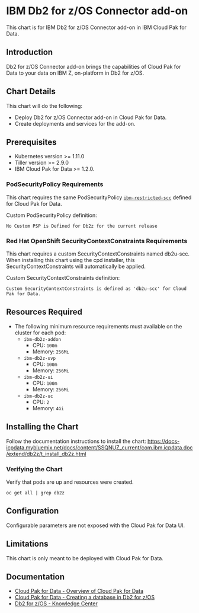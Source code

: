 # IBM Db2 for z/OS Connector add-on
This chart is for IBM Db2 for z/OS Connector add-on in IBM Cloud Pak for Data.

## Introduction
Db2 for z/OS Connector add-on brings the capabilities of Cloud Pak for Data to your data on IBM Z, on-platform in Db2 for z/OS.

## Chart Details
This chart will do the following:
* Deploy Db2 for z/OS Connector add-on in Cloud Pak for Data.
* Create deployments and services for the add-on.

## Prerequisites
* Kubernetes version >= 1.11.0
* Tiller version >= 2.9.0
* IBM Cloud Pak for Data >= 1.2.0.

### PodSecurityPolicy Requirements
This chart requires the same PodSecurityPolicy [`ibm-restricted-scc`](https://ibm.biz/cpkspec-scc) defined for Cloud Pak for Data.

Custom PodSecurityPolicy definition:	

```	
No Custom PSP is Defined for Db2z for the current release
```
### Red Hat OpenShift SecurityContextConstraints Requirements
This chart requires a custom SecurityContextConstraints named db2u-scc. When installing this chart using the cpd installer, this SecurityContextConstraints will automatically be applied.	

Custom SecurityContextConstraints definition:

```	
Custom SecurityContextConstraints is defined as 'db2u-scc' for Cloud Pak for Data.
```

## Resources Required
* The following minimum resource requirements must available on the cluster for each pod:
    * `ibm-db2z-addon`
        * CPU: `100m`
        * Memory: `256Mi`
    * `ibm-db2z-svp`
        * CPU: `100m`
        * Memory: `256Mi`
    * `ibm-db2z-ui`
        * CPU: `100m`
        * Memory: `256Mi`
    * `ibm-db2z-uc`
        * CPU: `2`
        * Memory: `4Gi`

## Installing the Chart
Follow the documentation instructions to install the chart:
https://docs-icpdata.mybluemix.net/docs/content/SSQNUZ_current/com.ibm.icpdata.doc/extend/db2z/t_install_db2z.html

### Verifying the Chart
Verify that pods are up and resources were created.
```
oc get all | grep db2z
```

## Configuration
Configurable parameters are not exposed with the Cloud Pak for Data UI.

## Limitations
This chart is only meant to be deployed with Cloud Pak for Data.

## Documentation
* [Cloud Pak for Data - Overview of Cloud Pak for Data](https://docs-icpdata.mybluemix.net/docs/content/SSQNUZ_current/com.ibm.icpdata.doc/zen/overview/overview.html)
* [Cloud Pak for Data - Creating a database in Db2 for z/OS](https://docs-icpdata.mybluemix.net/docs/content/SSQNUZ_current/com.ibm.icpdata.doc/extend/db2z/t_create_db_db2z.html)
* [Db2 for z/OS - Knowledge Center](https://www.ibm.com/support/knowledgecenter/en/SSEPEK/db2z_prodhome.html)